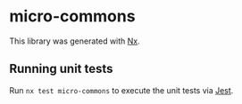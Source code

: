 # micro-commons

This library was generated with [Nx](https://nx.dev).

## Running unit tests

Run `nx test micro-commons` to execute the unit tests via [Jest](https://jestjs.io).
